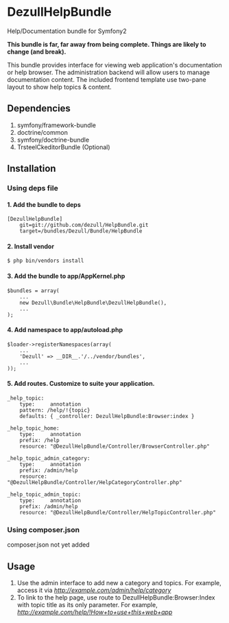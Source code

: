 # DezullHelpBundle

Help/Documentation bundle for Symfony2

**This bundle is far, far away from being complete. Things are likely to change (and break).**

This bundle provides interface for viewing web application's documentation or help browser. The administration backend will allow users to manage documentation content. The included frontend template use two-pane layout to show help topics & content.

## Dependencies

1. symfony/framework-bundle
2. doctrine/common
3. symfony/doctrine-bundle
4. TrsteelCkeditorBundle (Optional)


## Installation

### Using deps file

#### 1. Add the bundle to deps

    [DezullHelpBundle]
        git=git://github.com/dezull/HelpBundle.git
        target=/bundles/Dezull/Bundle/HelpBundle

#### 2. Install vendor

    $ php bin/vendors install

#### 3. Add the bundle to app/AppKernel.php

    $bundles = array(
        ...
        new Dezull\Bundle\HelpBundle\DezullHelpBundle(),
        ...
    );
    
#### 4. Add namespace to app/autoload.php

    $loader->registerNamespaces(array(
        ...
        'Dezull' => __DIR__.'/../vendor/bundles',
        ...
    ));

#### 5. Add routes. Customize to suite your application.

    _help_topic:
        type:     annotation
        pattern: /help/!{topic}
        defaults: { _controller: DezullHelpBundle:Browser:index }

    _help_topic_home:
        type:     annotation
        prefix: /help
        resource: "@DezullHelpBundle/Controller/BrowserController.php"

    _help_topic_admin_category:
        type:     annotation
        prefix: /admin/help
        resource: "@DezullHelpBundle/Controller/HelpCategoryController.php"

    _help_topic_admin_topic:
        type:     annotation
        prefix: /admin/help
        resource: "@DezullHelpBundle/Controller/HelpTopicController.php"

### Using composer.json

composer.json not yet added


## Usage

1. Use the admin interface to add new a category and topics. For example, access it via *http://example.com/admin/help/category*
2. To link to the help page, use route to DezullHelpBundle:Browser:Index with topic title as its only parameter. For example, *http://example.com/help/!How+to+use+this+web+app*
